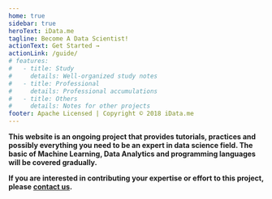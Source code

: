```yaml
---
home: true
sidebar: true
heroText: iData.me
tagline: Become A Data Scientist!
actionText: Get Started →
actionLink: /guide/
# features:
#   - title: Study
#     details: Well-organized study notes
#   - title: Professional
#     details: Professional accumulations
#   - title: Others
#     details: Notes for other projects
footer: Apache Licensed | Copyright © 2018 iData.me
---
```


**This website is an ongoing project that provides tutorials, practices and possibly everything you need to be an expert in data science field. The basic of Machine Learning, Data Analytics and programming languages will be covered gradually.**

**If you are interested in contributing your expertise or effort to this project, please [contact us](/contact.html).**
